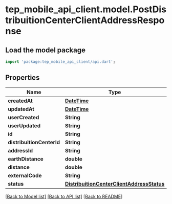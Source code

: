 # tep_mobile_api_client.model.PostDistribuitionCenterClientAddressResponse

## Load the model package
```dart
import 'package:tep_mobile_api_client/api.dart';
```

## Properties
Name | Type | Description | Notes
------------ | ------------- | ------------- | -------------
**createdAt** | [**DateTime**](DateTime.md) |  | [optional] 
**updatedAt** | [**DateTime**](DateTime.md) |  | [optional] 
**userCreated** | **String** |  | [optional] 
**userUpdated** | **String** |  | [optional] 
**id** | **String** |  | [optional] 
**distribuitionCenterId** | **String** |  | [optional] 
**addressId** | **String** |  | [optional] 
**earthDistance** | **double** |  | [optional] 
**distance** | **double** |  | [optional] 
**externalCode** | **String** |  | [optional] 
**status** | [**DistribuitionCenterClientAddressStatus**](DistribuitionCenterClientAddressStatus.md) |  | [optional] 

[[Back to Model list]](../README.md#documentation-for-models) [[Back to API list]](../README.md#documentation-for-api-endpoints) [[Back to README]](../README.md)


